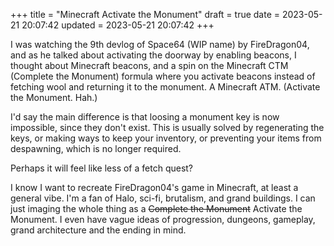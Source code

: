 +++
title = "Minecraft Activate the Monument"
draft = true
date = 2023-05-21 20:07:42
updated = 2023-05-21 20:07:42
+++

I was watching the 9th devlog of Space64 (WIP name)
by FireDragon04, and as he talked about activating
the doorway by enabling beacons,
I thought about Minecraft beacons, and a spin on
the Minecraft CTM (Complete the Monument) formula
where you activate beacons instead of fetching wool
and returning it to the monument.
A Minecraft ATM. (Activate the Monument. Hah.)

I'd say the main difference is that
loosing a monument key is now impossible,
since they don't exist.
This is usually solved by regenerating the keys,
or making ways to keep your inventory,
or preventing your items from despawning,
which is no longer required.

Perhaps it will feel like less of a fetch quest?

I know I want to recreate FireDragon04's game
in Minecraft, at least a general vibe.
I'm a fan of Halo, sci-fi, brutalism,
and grand buildings.
I can just imaging the whole thing
as a ~~Complete the Monument~~ Activate the Monument.
I even have vague ideas of progression, dungeons,
gameplay, grand architecture and the ending in mind.

